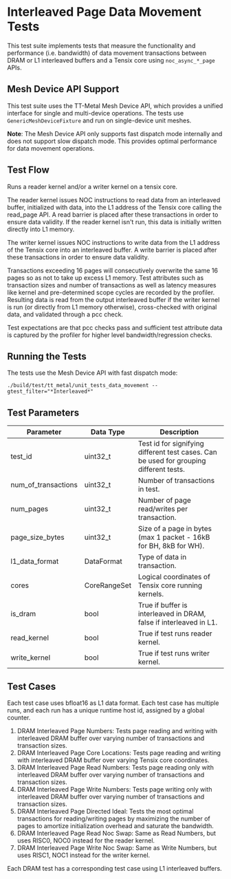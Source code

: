 # Interleaved Page Data Movement Tests

This test suite implements tests that measure the functionality and performance (i.e. bandwidth) of data movement transactions between DRAM or L1 interleaved buffers and a Tensix core using `noc_async_*_page` APIs.

## Mesh Device API Support
This test suite uses the TT-Metal Mesh Device API, which provides a unified interface for single and multi-device operations. The tests use `GenericMeshDeviceFixture` and run on single-device unit meshes.

**Note**: The Mesh Device API only supports fast dispatch mode internally and does not support slow dispatch mode. This provides optimal performance for data movement operations.

## Test Flow
Runs a reader kernel and/or a writer kernel on a tensix core.

The reader kernel issues NOC instructions to read data from an interleaved buffer, initialized with data, into the L1 address of the Tensix core calling the read_page API. A read barrier is placed after these transactions in order to ensure data validity. If the reader kernel isn't run, this data is initially written directly into L1 memory.

The writer kernel issues NOC instructions to write data from the L1 address of the Tensix core into an interleaved buffer. A write barrier is placed after these transactions in order to ensure data validity.

Transactions exceeding 16 pages will consecutively overwrite the same 16 pages so as not to take up excess L1 memory. Test attributes such as transaction sizes and number of transactions as well as latency measures like kernel and pre-determined scope cycles are recorded by the profiler. Resulting data is read from the output interleaved buffer if the writer kernel is run (or directly from L1 memory otherwise), cross-checked with original data, and validated through a pcc check.

Test expectations are that pcc checks pass and sufficient test attribute data is captured by the profiler for higher level bandwidth/regression checks.

## Running the Tests
The tests use the Mesh Device API with fast dispatch mode:
```
./build/test/tt_metal/unit_tests_data_movement --gtest_filter="*Interleaved*"
```

## Test Parameters
| Parameter                 | Data Type             | Description |
| ------------------------- | --------------------- | ----------- |
| test_id                   | uint32_t              | Test id for signifying different test cases. Can be used for grouping different tests. |
| num_of_transactions       | uint32_t              | Number of transactions in test. |
| num_pages                 | uint32_t              | Number of page read/writes per transaction. |
| page_size_bytes           | uint32_t              | Size of a page in bytes (max 1 packet - 16kB for BH, 8kB for WH). |
| l1_data_format            | DataFormat            | Type of data in transaction. |
| cores                     | CoreRangeSet          | Logical coordinates of Tensix core running kernels. |
| is_dram                   | bool                  | True if buffer is interleaved in DRAM, false if interleaved in L1. |
| read_kernel               | bool                  | True if test runs reader kernel. |
| write_kernel              | bool                  | True if test runs writer kernel. |

## Test Cases
Each test case uses bfloat16 as L1 data format.
Each test case has multiple runs, and each run has a unique runtime host id, assigned by a global counter.

1. DRAM Interleaved Page Numbers: Tests page reading and writing with interleaved DRAM buffer over varying number of transactions and transaction sizes.
2. DRAM Interleaved Page Core Locations: Tests page reading and writing with interleaved DRAM buffer over varying Tensix core coordinates.
3. DRAM Interleaved Page Read Numbers: Tests page reading only with interleaved DRAM buffer over varying number of transactions and transaction sizes.
4. DRAM Interleaved Page Write Numbers: Tests page writing only with interleaved DRAM buffer over varying number of transactions and transaction sizes.
5. DRAM Interleaved Page Directed Ideal: Tests the most optimal transactions for reading/writing pages by maximizing the number of pages to amortize initialization overhead and saturate the bandwidth.
6. DRAM Interleaved Page Read Noc Swap: Same as Read Numbers, but uses RISC0, NOC0 instead for the reader kernel.
7. DRAM Interleaved Page Write Noc Swap: Same as Write Numbers, but uses RISC1, NOC1 instead for the writer kernel.

Each DRAM test has a corresponding test case using L1 interleaved buffers.
